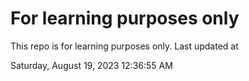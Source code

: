 # For learning purposes only
This repo is for learning purposes only.
Last updated at

Saturday, August 19, 2023 12:36:55 AM

